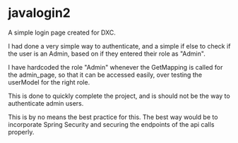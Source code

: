# javalogin2

A simple login page created for DXC. 

I had done a very simple way to authenticate, and a simple if else to check if the user is an Admin, based on if they entered their role as "Admin".

I have hardcoded the role "Admin" whenever the GetMapping is called for the admin_page, so that it can be accessed easily, over testing the userModel for the right role.

This is done to quickly complete the project, and is should not be the way to authenticate admin users.

This is by no means the best practice for this. The best way would be to incorporate Spring Security and securing the endpoints of the api calls properly. 
